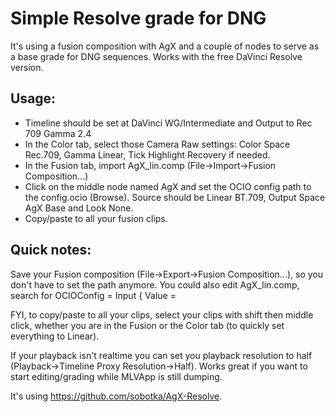 # Simple Resolve grade for DNG 

It's using a fusion composition with AgX and a couple of nodes to serve as a base grade for DNG sequences.
Works with the free DaVinci Resolve version. 

## Usage:

- Timeline should be set at DaVinci WG/Intermediate and Output to Rec 709 Gamma 2.4
- In the Color tab, select those Camera Raw settings: Color Space Rec.709, Gamma Linear, Tick Highlight Recovery if needed.
- In the Fusion tab, import AgX_lin.comp (File->Import->Fusion Composition...) 
- Click on the middle node named AgX and set the OCIO config path to the config.ocio (Browse). Source should be Linear BT.709, Output Space AgX Base and Look None.
- Copy/paste to all your fusion clips.


## Quick notes: 

Save your Fusion composition (File->Export->Fusion Composition...), so you don't have to set the path anymore.
You could also edit AgX_lin.comp, search for OCIOConfig = Input { Value = 

FYI, to copy/paste to all your clips, select your clips with shift then middle click, whether you are in the Fusion or the Color tab (to quickly set everything to Linear).

If your playback isn't realtime you can set you playback resolution to half (Playback->Timeline Proxy Resolution->Half). Works great if you want to start editing/grading while MLVApp is still dumping.

It's using https://github.com/sobotka/AgX-Resolve.

